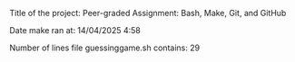 Title of the project: Peer-graded Assignment: Bash, Make, Git, and GitHub

Date make ran at:  14/04/2025 4:58

Number of lines file guessinggame.sh contains: 29
